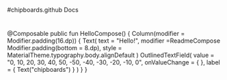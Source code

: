 #chipboards.github
Docs
#
@Composable public fun HelloCompose() { Column(modifier = Modifier.padding(16.dp)) { Text( text = "Hello!", modifier =ReadmeCompose Modifier.padding(bottom = 8.dp), style = MaterialTheme.typography.body.alignDefault ) OutlinedTextField( value = "0, 10, 20, 30, 40, 50, -50, -40, -30, -20, -10, 0", onValueChange = { }, label = { Text("chipboards") } ) } }

